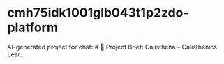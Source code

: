# cmh75idk1001glb043t1p2zdo-platform
AI-generated project for chat: # 🎯 Project Brief: Calisthena – Calisthenics Lear...
